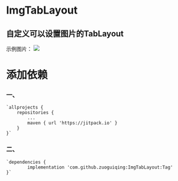# ImgTabLayout

## 自定义可以设置图片的TabLayout

示例图片：
![](https://github.com/zuoguiqing/ImgTabLayout/blob/master/155325956.jpg)


# 添加依赖
### 一、

	`allprojects {
		repositories {
			...
			maven { url 'https://jitpack.io' }
		}
	}`
  
  
### 二、

	`dependencies {
	        implementation 'com.github.zuoguiqing:ImgTabLayout:Tag'
	}`
